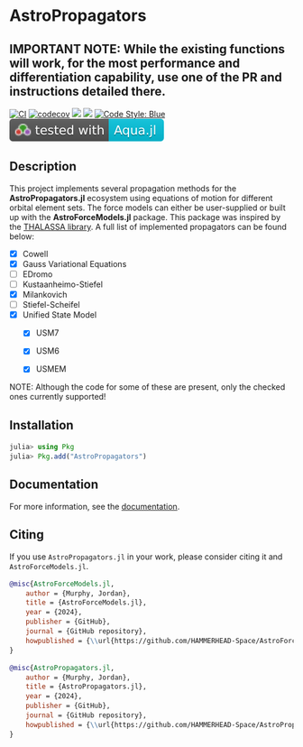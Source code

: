 # AstroPropagators

## IMPORTANT NOTE: While the existing functions will work, for the most performance and differentiation capability, use one of the PR and instructions detailed there.

[![CI](https://github.com/jmurphy6895/AstroPropagators.jl/actions/workflows/CI.yml/badge.svg?branch=master)](https://github.com/jmurphy6895/AstroPropagators.jl/actions/workflows/CI.yml?query=branch%3Amaster)
[![codecov](https://codecov.io/gh/jmurphy6895/AstroPropagators.jl/branch/main/graph/badge.svg?token=47G4OLV6PD)](https://codecov.io/gh/jmurphy6895/AstroPropagators.jl)
[![](https://img.shields.io/badge/docs-stable-blue.svg)][docs-stable-url]
[![](https://img.shields.io/badge/docs-dev-blue.svg)][docs-dev-url]
[![Code Style: Blue](https://img.shields.io/badge/code%20style-blue-4495d1.svg)](https://github.com/invenia/BlueStyle)
[![Aqua QA](https://raw.githubusercontent.com/JuliaTesting/Aqua.jl/master/badge.svg)](https://github.com/JuliaTesting/Aqua.jl)

## Description

This project implements several propagation methods for the **AstroPropagators.jl** ecosystem using equations of motion for different orbital element sets. The force models can either be user-supplied or built up with the **AstroForceModels.jl** package. This package was inspired by the [THALASSA library](https://github.com/woodywu-arizona/thalassa). A full list of implemented propagators can be found below:

- [x] Cowell
- [x] Gauss Variational Equations
- [ ] EDromo
- [ ] Kustaanheimo-Stiefel
- [x] Milankovich
- [ ] Stiefel-Scheifel
- [X] Unified State Model
    - [x] USM7
    - [x] USM6
    - [x] USMEM


NOTE: Although the code for some of these are present, only the checked ones currently supported!

## Installation

```julia
julia> using Pkg
julia> Pkg.add("AstroPropagators")
```

## Documentation

For more information, see the [documentation][docs-stable-url].

## Citing

If you use `AstroPropagators.jl` in your work, please consider citing it and `AstroForceModels.jl`.

```bibtex
@misc{AstroForceModels.jl,
    author = {Murphy, Jordan},
    title = {AstroForceModels.jl},
    year = {2024},
    publisher = {GitHub},
    journal = {GitHub repository},
    howpublished = {\\url{https://github.com/HAMMERHEAD-Space/AstroForceModels.jl}}
}
```

```bibtex
@misc{AstroPropagators.jl,
    author = {Murphy, Jordan},
    title = {AstroPropagators.jl},
    year = {2024},
    publisher = {GitHub},
    journal = {GitHub repository},
    howpublished = {\\url{https://github.com/HAMMERHEAD-Space/AstroPropagators.jl}}
}
```

[docs-dev-url]: https://HAMMERHEAD-Space.github.io/AstroPropagators.jl/dev/
[docs-stable-url]: https://HAMMERHEAD-Space.github.io/AstroPropagators.jl/dev/
